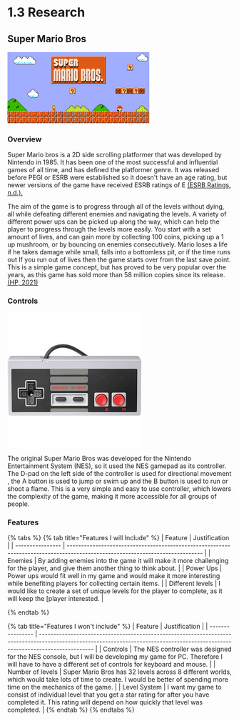 # 1.3 Research

## Super Mario Bros

![](<../.gitbook/assets/image (3).png>)

### Overview

Super Mario bros is a 2D side scrolling platformer that was developed by Nintendo in 1985. It has been one of the most successful and influential games of all time, and has defined the platformer genre. It was released before PEGI or ESRB were established so it doesn't have an age rating, but newer versions of the game have received  ESRB ratings of E [(ESRB Ratings, n.d.).](../reference-list.md)

The aim of the game is to progress through all of the levels without dying, all while defeating different enemies and navigating the levels. A variety of different power ups can be picked up along the way, which can help the player to progress through the levels more easily. You start with a set amount of lives, and can gain more by collecting 100 coins, picking up a 1 up mushroom, or by bouncing on enemies consecutively. Mario loses a life if he takes damage while small, falls into a bottomless pit, or if the time runs out If you run out of lives then the game starts over from the last save point. This is a simple game concept, but has proved to be very popular over the years, as this game has sold more than 58 million copies since its release.[ (HP, 2021)](../reference-list.md)

### Controls

![](<../.gitbook/assets/image (4).png>)

The original Super Mario Bros was developed for the Nintendo Entertainment System (NES), so it used the NES gamepad as its controller. The D-pad on the left side of the controller is used for directional movement , the A button is used to jump or swim up and the B button is used to run or shoot a flame. This is a very simple and easy to use controller, which lowers the complexity of the game, making it more accessible for all groups of people.

### Features

{% tabs %}
{% tab title="Features I will Include" %}
| Feature          | Justification                                                                                                                 |
| ---------------- | ----------------------------------------------------------------------------------------------------------------------------- |
| Enemies          | By adding enemies into the game it will  make it more challenging for the player, and give them another thing to think about. |
| Power Ups        | Power ups would fit well in my game and would make it more interesting while benefiting players for collecting certain items. |
| Different levels | I would like to create a set of unique levels for the player to complete, as it will keep the \[player interested.            |


{% endtab %}

{% tab title="Features I won't include" %}
| Feature          | Justification                                                                                                                                                                   |
| ---------------- | ------------------------------------------------------------------------------------------------------------------------------------------------------------------------------- |
| Controls         | The NES controller was designed for the NES console, but I will be developing my game for PC. Therefore I will have to have a different set of controls for keyboard and mouse. |
| Number of levels | Super Mario Bros has 32 levels across 8 different worlds, which would take lots of time to create. I would be better of spending more time on the mechanics of the game.        |
| Level System     | I want my game to consist of individual level that you get a star rating for after you have completed it. This rating will depend on how quickly that level was completed.      |
{% endtab %}
{% endtabs %}
